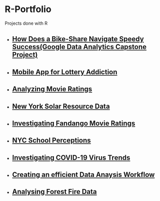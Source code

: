 # R-Portfolio
Projects done with R 

- ## [How Does a Bike-Share Navigate Speedy Success(Google Data Analytics Capstone Project)](https://github.com/oluwatosin17/Google-Data-Analytics-/blob/main/Capstone%20Project/Case%20Study%201%20How%20Does%20a%20Bike-Share%20Navigate%20Speedy%20Success.Rmd)
- ## [Mobile App for Lottery Addiction](https://github.com/oluwatosin17/Probability-Fundamental-in-R/blob/main/Guided%20Project%20Mobile%20App%20for%20Lottery%20Addiction.Rmd)
- ## [Analyzing Movie Ratings](https://github.com/oluwatosin17/Web-Scraping-in-R/blob/main/Guided%20Project:%20Analyzing%20Movie%20Ratings/Guided%20Project%20Analyzing%20Movie%20Rating.Rmd)
- ## [New York Solar Resource Data](https://github.com/oluwatosin17/APIs-in-R/blob/main/Guided%20Project:%20New%20York%20Solar%20Resource%20Data/Guided%20Project%20Solar.Rmd)
- ## [Investigating Fandango Movie Ratings](https://github.com/oluwatosin17/Statistics-Fundamentals-in-R/blob/master/Guided%20Project%20Investigating%20Fandango%20Movie%20Ratings.Rmd)
- ## [NYC School Perceptions](https://github.com/oluwatosin17/Data-Cleaning-in-R/blob/master/Guided%20Project%20NYC%20School%20Perceptionss.Rmd)
- ## [Investigating COVID-19 Virus Trends](https://github.com/oluwatosin17/Data-Structures-in-R/blob/master/Guided%20Project%20Investigating%20COVID-19%20Virus%20Trends.R)
- ## [Creating an efficient Data Anaysis Workflow](https://github.com/oluwatosin17/Specialized-Data-Processing-in-R-Strings-and-Dates/blob/master/Guided%20Project%20Creating%20an%20efficient%20Data%20Anaysis%20Workflow%202.R)
- ## [Analysing Forest Fire Data](https://github.com/oluwatosin17/Data-Visualization-in-R/blob/master/Guided%20Project%20Analysing%20Forest%20Fire%20Data.R)
